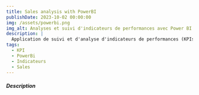 ```yaml
---
title: Sales analysis with PowerBI
publishDate: 2023-10-02 00:00:00
img: /assets/powerbi.png
img_alt: Analyses et suivi d'indicateurs de performances avec Power BI deskstop
description: |
  Application de suivi et d'analyse d'indicateurs de performances (KPIs) commerciales avec Power BI deskstop. 
tags:
  - KPI
  - PowerBi
  - Indicateurs
  - Sales
---
```


##### Description 